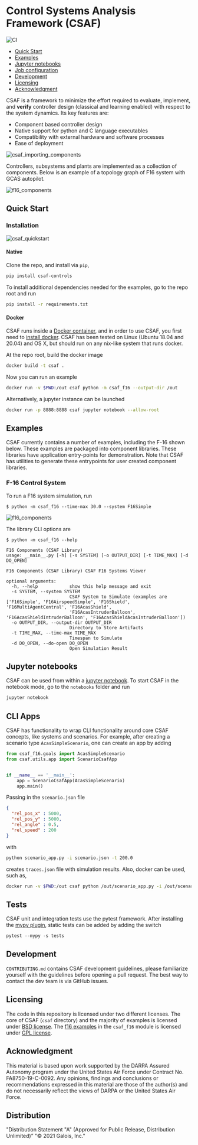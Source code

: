 # Control Systems Analysis Framework (CSAF)

![CI](https://github.com/GaloisInc/csaf/actions/workflows/main.yml/badge.svg)


- [Quick Start](#quick-start)
- [Examples](#examples)
- [Jupyter notebooks](#jupyter-notebooks)
- [Job configuration](#job-configuration)
- [Development](#development)
- [Licensing](#licensing)
- [Acknowledgment](#acknowledgment)

CSAF is a framework to minimize the effort required to evaluate, implement, and **verify** controller design (classical and learning enabled) with respect to the system dynamics. Its key features are:

* Component based controller design
* Native support for python and C language executables
* Compatibility with external hardware and software processes
* Ease of deployment

![csaf_importing_components](docs/img/csaf_importing_controllers.png)

Controllers, subsystems and plants are implemented as a collection of components.
Below is an example of a topology graph of F16 system with GCAS autopilot.

![f16_components](docs/img/f16_component_topology.png)

## Quick Start

### Installation

![csaf_quickstart](docs/img/csaf_quickstart.png)

#### Native

Clone the repo, and install via `pip`,
```bash
pip install csaf-controls
```

To install additional dependencies needed for the examples, go to the repo root and run
```bash
pip install -r requirements.txt
```

#### Docker

CSAF runs inside a [Docker container](https://www.docker.com/), and in order to use CSAF, you 
first need to [install docker](https://docs.docker.com/engine/install/). CSAF has been tested on Linux 
(Ubuntu 18.04 and 20.04) and OS X, but should run on any nix-like system that runs docker. 

At the repo root, build the docker image
```bash
docker build -t csaf .
```

Now you can run an example
```bash
docker run -v $PWD:/out csaf python -m csaf_f16 --output-dir /out
```

Alternatively, a jupyter instance can be launched
```bash
docker run -p 8888:8888 csaf jupyter notebook --allow-root
```

## Examples
CSAF currently contains a number of examples, including the F-16 shown below. These examples are packaged into component
libraries. These libraries have application entry-points for demonstration. Note that CSAF has utilities to generate these
entrypoints for user created component libraries. 

### F-16 Control System

To run a F16 system simulation, run
```
$ python -m csaf_f16 --time-max 30.0 --system F16Simple  
```

![f16_components](docs/img/f16_gcas_plot.png)

The library CLI options are
```
$ python -m csaf_f16 --help

F16 Components (CSAF Library)
usage: __main__.py [-h] [-s SYSTEM] [-o OUTPUT_DIR] [-t TIME_MAX] [-d DO_OPEN]

F16 Components (CSAF Library) CSAF F16 Systems Viewer

optional arguments:
  -h, --help            show this help message and exit
  -s SYSTEM, --system SYSTEM
                        CSAF System to Simulate (examples are ['F16Simple', 'F16AirspeedSimple', 'F16Shield', 'F16MultiAgentCentral', 'F16AcasShield',
                        'F16AcasIntruderBalloon', 'F16AcasShieldIntruderBalloon', 'F16AcasShieldAcasIntruderBalloon'])
  -o OUTPUT_DIR, --output-dir OUTPUT_DIR
                        Directory to Store Artifacts
  -t TIME_MAX, --time-max TIME_MAX
                        Timespan to Simulate
  -d DO_OPEN, --do-open DO_OPEN
                        Open Simulation Result
```

## Jupyter notebooks

CSAF can be used from within a [jupyter notebook](https://jupyter-notebook.readthedocs.io/en/stable/examples/Notebook/What%20is%20the%20Jupyter%20Notebook.html#Introduction). 
To start CSAF in the notebook mode, go to the `notebooks` folder and run
```python
jupyter notebook
```

## CLI Apps

CSAF has functionality to wrap CLI functionality around core CSAF concepts, like systems and scenarios. For
example, after creating a scenario type `AcasSimpleScenario`, one can create an app by adding
```python
from csaf_f16.goals import AcasSimpleScenario
from csaf.utils.app import ScenarioCsafApp


if __name__ == '__main__':
    app = ScenarioCsafApp(AcasSimpleScenario)
    app.main()
```

Passing in the `scenario.json` file
```json
{
  "rel_pos_x" : 5000,
  "rel_pos_y" : 5000,
  "rel_angle" : 0.5,
  "rel_speed" : 200
}
```
with
```bash
python scenario_app.py -i scenario.json -t 200.0
```
creates `traces.json` file with simulation results. Also, docker can be used, such as,
```bash
docker run -v $PWD:/out csaf python /out/scenario_app.py -i /out/scenario_list.json -o /out/docker_traces.json
```

## Tests

CSAF unit and integration tests use the pytest framework. After installing the [mypy plugin](https://pypi.org/project/pytest-mypy/),
static tests can be added by adding the switch
```python
pytest --mypy -s tests
```

## Development
`CONTRIBUTING.md` contains CSAF development guidelines, please familiarize yourself with the guidelines before opening a 
pull request. The best way to contact the dev team is via GitHub issues.

## Licensing

The code in this repository is licensed under two different licenses. The core of CSAF (`csaf` directory) and the majority of
examples is licensed under [BSD license](LICENSE.txt). The [f16 examples](csaf_f16) in the `csaf_f16` module is licensed under [GPL license](csaf_f16/LICENSE.txt).

## Acknowledgment
This material is based upon work supported by the DARPA Assured Autonomy program under the United States Air Force under Contract No. FA8750-19-C-0092. Any opinions, findings and conclusions or recommendations expressed in this material are those of the author(s) and do not necessarily reflect the views of DARPA or the United States Air Force.

## Distribution
"Distribution Statement "A" (Approved for Public Release, Distribution Unlimited)”
"© 2021 Galois, Inc."
